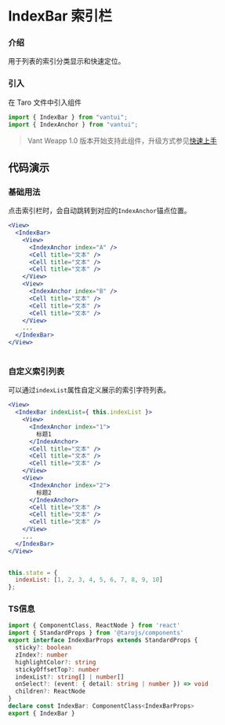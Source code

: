 # IndexBar 索引栏

### 介绍

用于列表的索引分类显示和快速定位。

### 引入

在 Taro 文件中引入组件

```js
import { IndexBar } from "vantui";
import { IndexAnchor } from "vantui"; 
```

> Vant Weapp 1.0 版本开始支持此组件，升级方式参见[快速上手](#/quickstart)

## 代码演示

### 基础用法

点击索引栏时，会自动跳转到对应的`IndexAnchor`锚点位置。

```jsx
<View>
  <IndexBar>
    <View>
      <IndexAnchor index="A" />
      <Cell title="文本" />
      <Cell title="文本" />
      <Cell title="文本" />
    </View>
    <View>
      <IndexAnchor index="B" />
      <Cell title="文本" />
      <Cell title="文本" />
      <Cell title="文本" />
    </View>
    ...
  </IndexBar>
</View>
 
```

### 自定义索引列表

可以通过`indexList`属性自定义展示的索引字符列表。

```jsx
<View>
  <IndexBar indexList={ this.indexList }>
    <View>
      <IndexAnchor index="1">
        标题1
      </IndexAnchor>
      <Cell title="文本" />
      <Cell title="文本" />
      <Cell title="文本" />
    </View>
    <View>
      <IndexAnchor index="2">
        标题2
      </IndexAnchor>
      <Cell title="文本" />
      <Cell title="文本" />
      <Cell title="文本" />
    </View>
    ...
  </IndexBar>
</View>
 
```

```js
this.state = {
  indexList: [1, 2, 3, 4, 5, 6, 7, 8, 9, 10]
}; 
```
### TS信息
```ts 
import { ComponentClass, ReactNode } from 'react'
import { StandardProps } from '@tarojs/components'
export interface IndexBarProps extends StandardProps {
  sticky?: boolean
  zIndex?: number
  highlightColor?: string
  stickyOffsetTop?: number
  indexList?: string[] | number[]
  onSelect?: (event: { detail: string | number }) => void
  children?: ReactNode
}
declare const IndexBar: ComponentClass<IndexBarProps>
export { IndexBar }
```